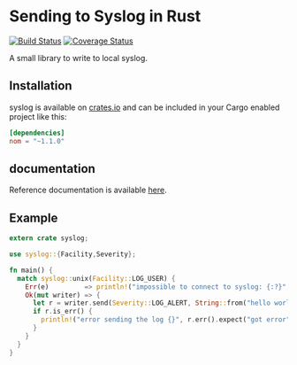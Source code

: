 # Sending to Syslog in Rust

[![Build Status](https://travis-ci.org/Geal/rust-syslog.png?branch=master)](https://travis-ci.org/Geal/rust-syslog)
[![Coverage Status](https://coveralls.io/repos/Geal/rust-syslog/badge.svg?branch=master&service=github)](https://coveralls.io/github/Geal/rust-syslog?branch=master)

A small library to write to local syslog.

## Installation

syslog is available on [crates.io](https://crates.io/crates/syslog) and can be included in your Cargo enabled project like this:

```toml
[dependencies]
nom = "~1.1.0"
```

## documentation

Reference documentation is available [here](http://rust.unhandledexpression.com/nom/).

## Example

```rust
extern crate syslog;

use syslog::{Facility,Severity};

fn main() {
  match syslog::unix(Facility::LOG_USER) {
    Err(e)         => println!("impossible to connect to syslog: {:?}", e),
    Ok(mut writer) => {
      let r = writer.send(Severity::LOG_ALERT, String::from("hello world"));
      if r.is_err() {
        println!("error sending the log {}", r.err().expect("got error"));
      }
    }
  }
}
```
